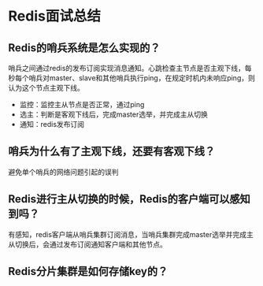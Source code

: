# Redis面试总结

## Redis的哨兵系统是怎么实现的？
哨兵之间通过redis的发布订阅实现消息通知。心跳检查主节点是否主观下线，每秒每个哨兵对master、slave和其他哨兵执行ping，在规定时机内未响应ping，则认为这个节点主观下线。
- 监控：监控主从节点是否正常，通过ping
- 选主：判断是客观下线后，完成master选举，并完成主从切换
- 通知：redis发布订阅

## 哨兵为什么有了主观下线，还要有客观下线？
避免单个哨兵的网络问题引起的误判

## Redis进行主从切换的时候，Redis的客户端可以感知到吗？
有感知，redis客户端从哨兵集群订阅消息，当哨兵集群完成master选举并完成主从切换后，会通过发布订阅通知客户端和其他节点。

## Redis分片集群是如何存储key的？

